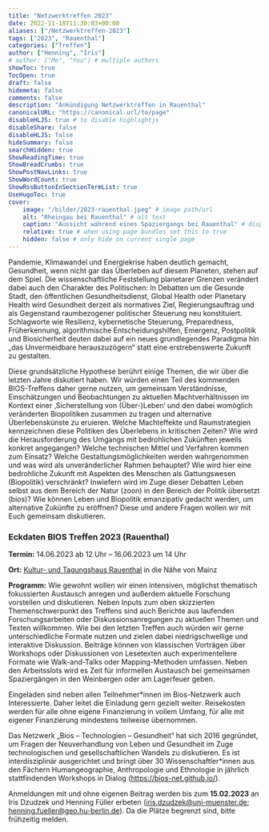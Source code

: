 ```yaml
---
title: "Netzwerktreffen 2023"
date: 2022-11-18T11:30:03+00:00
aliases: ["/Netzwerktreffen-2023"]
tags: ["2023", "Rauenthal"]
categories: ["Treffen"]
author: ["Henning", "Iris"]
# author: ["Me", "You"] # multiple authors
showToc: true
TocOpen: true
draft: false
hidemeta: false
comments: false
description: "Ankündigung Netzwerktreffen in Rauenthal"
canonicalURL: "https://canonical.url/to/page"
disableHLJS: true # to disable highlightjs
disableShare: false
disableHLJS: false
hideSummary: false
searchHidden: true
ShowReadingTime: true
ShowBreadCrumbs: true
ShowPostNavLinks: true
ShowWordCount: true
ShowRssButtonInSectionTermList: true
UseHugoToc: true
cover:
    image: "/bilder/2023-rauenthal.jpeg" # image path/url
    alt: "Rheingau bei Rauenthal" # alt text
    caption: "Aussicht während eines Spaziergangs bei Rauenthal" # display caption under cover
    relative: true # when using page bundles set this to true
    hidden: false # only hide on current single page
---
```


Pandemie, Klimawandel und Energiekrise haben deutlich gemacht, Gesundheit, wenn nicht gar das Überleben auf diesem Planeten, stehen auf dem Spiel. Die wissenschaftliche Feststellung planetarer Grenzen verändert dabei auch den Charakter des Politischen: In Debatten um die Gesunde Stadt, den öffentlichen Gesundheitsdienst, Global Health oder Planetary Health wird Gesundheit derzeit als normatives Ziel, Regierungsauftrag und als Gegenstand raumbezogener politischer Steuerung neu konstituiert. Schlagworte wie Resilienz, kybernetische Steuerung, Preparedness, Früherkennung, algorithmische Entscheidungshilfen, Emergenz, Postpolitik und Biosicherheit deuten dabei auf ein neues grundlegendes Paradigma hin „das Unvermeidbare herauszuzögern“ statt eine erstrebenswerte Zukunft zu gestalten.

Diese grundsätzliche Hypothese berührt einige Themen, die wir über die letzten Jahre diskutiert haben. Wir würden einen Teil des kommenden BIOS-Treffens daher gerne nutzen, um gemeinsam Verständnisse, Einschätzungen und Beobachtungen zu aktuellen Machtverhältnissen im Kontext einer ‚Sicherstellung von (Über-)Leben‘ und den dabei womöglich veränderten Biopolitiken zusammen zu tragen und alternative Überlebenskünste zu eruieren.
Welche Machteffekte und Raumstrategien kennzeichnen diese Politiken des Überlebens in kritischen Zeiten? Wie wird die Herausforderung des Umgangs mit bedrohlichen Zukünften jeweils konkret angegangen? Welche technischen Mittel und Verfahren kommen zum Einsatz? Welche Gestaltungsmöglichkeiten werden wahrgenommen und was wird als unveränderlicher Rahmen behauptet? Wie wird hier eine bedrohliche Zukunft mit Aspekten des Menschen als Gattungswesen (Biopolitik) verschränkt? Inwiefern wird im Zuge dieser Debatten Leben selbst aus dem Bereich der Natur (zoon) in den Bereich der Politik übersetzt (bios)? Wie können Leben und Biopolitik emanzipativ gedacht werden, um alternative Zukünfte zu eröffnen? Diese und andere Fragen wollen wir mit Euch gemeinsam diskutieren. 

### Eckdaten BIOS Treffen 2023 (Rauenthal) 

**Termin:** 14.06.2023 ab 12 Uhr – 16.06.2023 um 14 Uhr

**Ort:** [Kultur- und Tagungshaus Rauenthal](https://www.kuta-rauenthal.de/raeume-und-ausstattung.html) in die Nähe von Mainz 

**Programm:** Wie gewohnt wollen wir einen intensiven, möglichst thematisch fokussierten Austausch anregen und außerdem aktuelle Forschung vorstellen und diskutieren. Neben Inputs zum oben skizzierten Themenschwerpunkt des Treffens sind auch Berichte aus laufenden Forschungsarbeiten oder Diskussionsanregungen zu aktuellen Themen und Texten willkommen. Wie bei den letzten Treffen auch würden wir gerne unterschiedliche Formate nutzen und zielen dabei niedrigschwellige und interaktive Diskussion. Beiträge können von klassischen Vorträgen über Workshops oder Diskussionen von Lesetexten auch experimentellere Formate wie Walk-and-Talks oder Mapping-Methoden umfassen. Neben den Arbeitsslots wird es Zeit für informellen Austausch bei gemeinsamen Spaziergängen in den Weinbergen oder am Lagerfeuer geben.

Eingeladen sind neben allen Teilnehmer\*innen im Bios-Netzwerk auch Interessierte. Daher leitet die Einladung gern gezielt weiter. 
Reisekosten werden für alle ohne eigene Finanzierung in vollem Umfang, für alle mit eigener Finanzierung mindestens teilweise übernommen.

Das Netzwerk „Bios – Technologien – Gesundheit“ hat sich 2016 gegründet, um Fragen der Neuverhandlung von Leben und Gesundheit im Zuge technologischen und gesellschaftlichen Wandels zu diskutieren. Es ist interdisziplinär ausgerichtet und bringt über 30 Wissenschaftler\*innen aus den Fächern Humangeographie, Anthropologie und Ethnologie in jährlich stattfindenden Workshops in Dialog (https://bios-net.github.io/). 

Anmeldungen mit und ohne eigenen Beitrag werden bis zum **15.02.2023** an Iris Dzudzek und Henning Füller erbeten (iris.dzudzek@uni-muenster.de; henning.fueller@geo.hu-berlin.de). Da die Plätze begrenzt sind, bitte frühzeitig melden.

